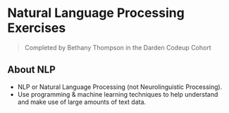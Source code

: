 # Natural Language Processing Exercises
> Completed by Bethany Thompson in the Darden Codeup Cohort

## About NLP
- NLP or Natural Language Processing (not Neurolinguistic Processing).
- Use programming & machine learning techniques to help understand and make use of large amounts of text data.
